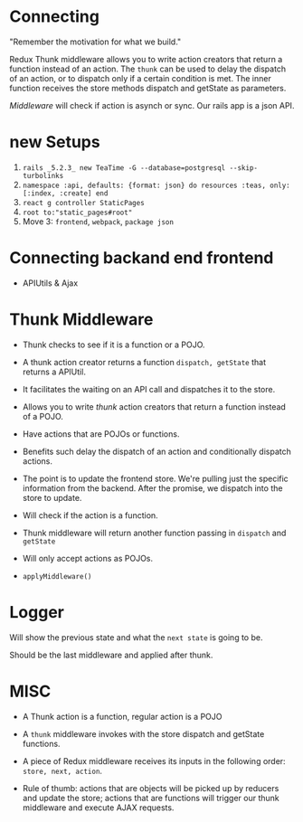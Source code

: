 # Connecting

"Remember the motivation for what we build."

Redux Thunk middleware allows you to write action creators that return a function instead of an action. The `thunk` can be used to delay the dispatch of an action, or to dispatch only if a certain condition is met. The inner function receives the store methods dispatch and getState as parameters.

_Middleware_ will check if action is asynch or sync. Our rails app is a json API.

# new Setups

1. `rails _5.2.3_ new TeaTime -G --database=postgresql --skip-turbolinks`
2. `namespace :api, defaults: {format: json} do resources :teas, only: [:index, :create] end`
3. `react g controller StaticPages`
4. `root to:"static_pages#root"`
5. Move 3: `frontend`, `webpack`, `package json`

# Connecting backand end frontend

- APIUtils & Ajax

# Thunk Middleware

- Thunk checks to see if it is a function or a POJO.

- A thunk action creator returns a function `dispatch, getState` that returns a APIUtil.

- It facilitates the waiting on an API call and dispatches it to the store.

- Allows you to write _thunk_ action creators that return a function instead of a POJO.

- Have actions that are POJOs or functions.

- Benefits such delay the dispatch of an action and conditionally dispatch actions.

- The point is to update the frontend store. We're pulling just the specific information from the backend. After the promise, we dispatch into the store to update.

- Will check if the action is a function.

- Thunk middleware will return another function passing in `dispatch` and `getState`

- Will only accept actions as POJOs.

- `applyMiddleware()`

# Logger

Will show the previous state and what the `next state` is going to be.

Should be the last middleware and applied after thunk.

# MISC

- A Thunk action is a function, regular action is a POJO

- A `thunk` middleware invokes with the store dispatch and getState functions.

- A piece of Redux middleware receives its inputs in the following order: `store, next, action`.

- Rule of thumb: actions that are objects will be picked up by reducers and update the store; actions that are functions will trigger our thunk middleware and execute AJAX requests.
